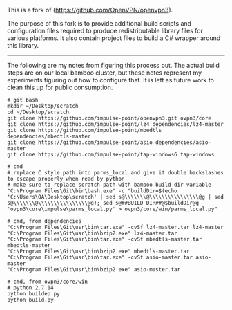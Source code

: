 This is a fork of (https://github.com/OpenVPN/openvpn3).

The purpose of this fork is to provide additional build scripts and configuration files required to produce redistributable library files for various platforms. It also contain project files to build a C# wrapper around this library.

----

The following are my notes from figuring this process out. The actual build steps are on our local bamboo cluster, but these notes represent my experiments figuring out how to configure that. It is left as future work to clean this up for public consumption.

```
# git bash
mkdir ~/Desktop/scratch
cd ~/Desktop/scratch
git clone https://github.com/impulse-point/openvpn3.git ovpn3/core
git clone https://github.com/impulse-point/lz4 dependencies/lz4-master
git clone https://github.com/impulse-point/mbedtls dependencies/mbedtls-master
git clone https://github.com/impulse-point/asio dependencies/asio-master
git clone https://github.com/impulse-point/tap-windows6 tap-windows

# cmd
# replace C style path into parms_local and give it double backslashes to escape properly when read by python
# make sure to replace scratch path with bamboo build dir variable
"C:\Program Files\Git\bin\bash.exe" -c "buildDir=$(echo 'C:\Users\QA\Desktop\scratch' | sed s@\\\\\\\@\\\\\\\\\\\\\\\\@g | sed s@\\\\\\\@\\\\\\\\\\\\\\\\@g); sed s@##BUILD_DIR##@$buildDir@g 'ovpn3\core\impulse\parms_local.py' > ovpn3/core/win/parms_local.py"

# cmd, from dependencies
"C:\Program Files\Git\usr\bin\tar.exe" -cvSf lz4-master.tar lz4-master
"C:\Program Files\Git\usr\bin\bzip2.exe" lz4-master.tar
"C:\Program Files\Git\usr\bin\tar.exe" -cvSf mbedtls-master.tar mbedtls-master
"C:\Program Files\Git\usr\bin\bzip2.exe" mbedtls-master.tar
"C:\Program Files\Git\usr\bin\tar.exe" -cvSf asio-master.tar asio-master
"C:\Program Files\Git\usr\bin\bzip2.exe" asio-master.tar

# cmd, from ovpn3/core/win
# python 2.7.14
python buildep.py
python build.py
```